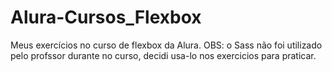 # Alura-Cursos_Flexbox
Meus exercícios no curso de flexbox da Alura.
OBS: o Sass não foi utilizado pelo profssor durante no curso, decidi usa-lo nos exercicios para praticar.
